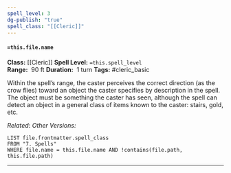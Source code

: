 ```yaml
---
spell_level: 3
dg-publish: "true"
spell_class: "[[Cleric]]"
---
```


#### `=this.file.name`

**Class:** [[Cleric]]
**Spell Level:** `=this.spell_level`  
**Range:**  90 ft
**Duration:**  1 turn
**Tags:** #cleric_basic 

Within the spell’s range, the caster perceives the correct direction (as the crow flies) toward an object the caster specifies by description in the spell. The object must be something the caster has seen, although the spell can detect an object in a general class of items known to the caster: stairs, gold, etc.


*Related*: 
*Other Versions:* 
```dataview
LIST file.frontmatter.spell_class
FROM "7. Spells"
WHERE file.name = this.file.name AND !contains(file.path, this.file.path)
```
___
